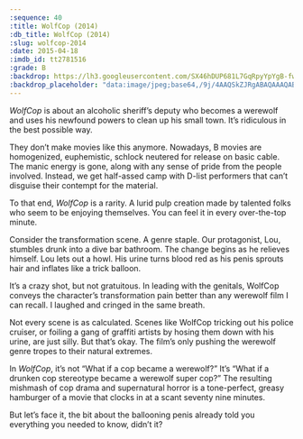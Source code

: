 ```yaml
---
:sequence: 40
:title: WolfCop (2014)
:db_title: WolfCop (2014)
:slug: wolfcop-2014
:date: 2015-04-18
:imdb_id: tt2781516
:grade: B
:backdrop: https://lh3.googleusercontent.com/SX46hDUP681L7GqRpyYpYgB-fw6L830qD4OseTQhczUpd2eYb-ZgzbxMPGdE4ltlPDv26eLr4D85=w1000-l75-rj
:backdrop_placeholder: "data:image/jpeg;base64,/9j/4AAQSkZJRgABAQAAAQABAAD/2wCEACgcHiMeGSgjISMtKygwPGRBPDc3PHtYXUlkkYCZlo+AjIqgtObDoKrarYqMyP/L2u71////m8H////6/+b9//gBKy0tPDU8dkFBdviljKX4+Pj4+Pj4+Oz4+Ozs+Pj47Oz4+Pj47Pj47Ozs+Pjs7Pj4+Pj4+Ozs+Pj4+Pj4+Pj4+P/AABEIAAsAFAMBIgACEQEDEQH/xAAXAAADAQAAAAAAAAAAAAAAAAAAAwQB/8QAIxAAAQMDAgcAAAAAAAAAAAAAAQACEQMhMVGxBBIiIzNygf/EABUBAQEAAAAAAAAAAAAAAAAAAAEA/8QAFBEBAAAAAAAAAAAAAAAAAAAAAP/aAAwDAQACEQMRAD8Ah4ftuD2u5S4xIyAsfTl/QJAzZKoEisIOuyqxXaBYCwUSzQZOn1CRW8z/AGO6FB//2Q=="
---
```

_WolfCop_ is about an alcoholic sheriff’s deputy who becomes a werewolf and uses his newfound powers to clean up his small town. It’s ridiculous in the best possible way.

They don’t make movies like this anymore. Nowadays, B movies are homogenized, euphemistic, schlock neutered for release on basic cable. The manic energy is gone, along with any sense of pride from the people involved. Instead, we get half-assed camp with D-list performers that can’t disguise their contempt for the material.

To that end, _WolfCop_ is a rarity. A lurid pulp creation made by talented folks who seem to be enjoying themselves. You can feel it in every over-the-top minute.

Consider the transformation scene. A genre staple. Our protagonist, Lou, stumbles drunk into a dive bar bathroom. The change begins as he relieves himself. Lou lets out a howl. His urine turns blood red as his penis sprouts hair and inflates like a trick balloon.

It’s a crazy shot, but not gratuitous. In leading with the genitals, WolfCop conveys the character’s transformation pain better than any werewolf film I can recall. I laughed and cringed in the same breath.

Not every scene is as calculated. Scenes like WolfCop tricking out his police cruiser, or foiling a gang of graffiti artists by hosing them down with his urine, are just silly. But that’s okay. The film’s only pushing the werewolf genre tropes to their natural extremes.

In _WolfCop_, it’s not “What if a cop became a werewolf?” It’s “What if a drunken cop stereotype became a werewolf super cop?” The resulting mishmash of cop drama and supernatural horror is a tone-perfect, greasy hamburger of a movie that clocks in at a scant seventy nine minutes.

But let’s face it, the bit about the ballooning penis already told you everything you needed to know, didn’t it?
